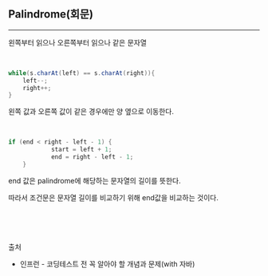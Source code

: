 ## Palindrome(회문)
---
왼쪽부터 읽으나 오른쪽부터 읽으나 같은 문자열
   
<br>

```java
while(s.charAt(left) == s.charAt(right)){
    left--;
    right++;
}
```
왼쪽 값과 오른쪽 값이 같은 경우에만 양 옆으로 이동한다.

<br>

```java
if (end < right - left - 1) {
			start = left + 1;
			end = right - left - 1;
	}
```
end 값은 palindrome에 해당하는 문자열의 길이를 뜻한다.

따라서 조건문은 문자열 길이를 비교하기 위해 end값을 비교하는 것이다.

<br>
<br>
<br>


출처

* 인프런 - 코딩테스트 전 꼭 알아야 할 개념과 문제(with 자바)